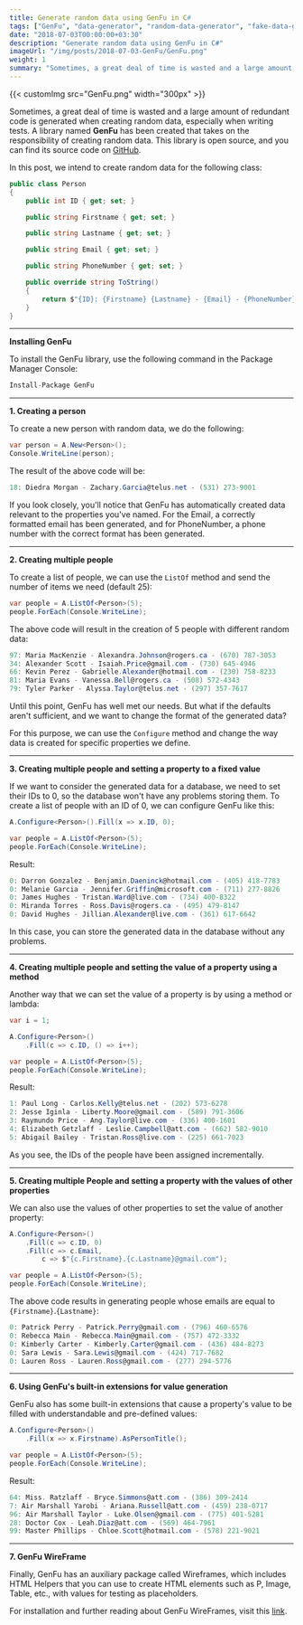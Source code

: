 ```yaml
---
title: Generate random data using GenFu in C#
tags: ["GenFu", "data-generator", "random-data-generator", "fake-data-generator"]
date: "2018-07-03T00:00:00+03:30"
description: "Generate random data using GenFu in C#"
imageUrl: "/img/posts/2018-07-03-GenFu/GenFu.png"
weight: 1
summary: "Sometimes, a great deal of time is wasted and a large amount of redundant code is generated when creating random data, especially when writing tests. A library named GenFu has been created that takes on the responsibility of creating random data. This library is open source, and you can find its source code on GitHub."
---
```


{{< customImg src="GenFu.png" width="300px" >}}

Sometimes, a great deal of time is wasted and a large amount of redundant code is generated when creating random data, especially when writing tests. A library named **GenFu** has been created that takes on the responsibility of creating random data. This library is open source, and you can find its source code on [GitHub](https://github.com/MisterJames/GenFu).

In this post, we intend to create random data for the following class:

```csharp
public class Person
{
    public int ID { get; set; }

    public string Firstname { get; set; }

    public string Lastname { get; set; }

    public string Email { get; set; }

    public string PhoneNumber { get; set; }

    public override string ToString()
    {
        return $"{ID}: {Firstname} {Lastname} - {Email} - {PhoneNumber}";
    }
}
```

----------

**Installing GenFu**

To install the GenFu library, use the following command in the Package Manager Console:

```csharp
Install-Package GenFu
```

----------

**1. Creating a person**

To create a new person with random data, we do the following:

```csharp
var person = A.New<Person>();
Console.WriteLine(person);
```

The result of the above code will be:

```csharp
18: Diedra Morgan - Zachary.Garcia@telus.net - (531) 273-9001
```

If you look closely, you'll notice that GenFu has automatically created data relevant to the properties you've named. For the Email, a correctly formatted email has been generated, and for PhoneNumber, a phone number with the correct format has been generated.

----------

**2. Creating multiple people**

To create a list of people, we can use the `ListOf` method and send the number of items we need (default 25):

```csharp
var people = A.ListOf<Person>(5);
people.ForEach(Console.WriteLine);
```

The above code will result in the creation of 5 people with different random data:

```csharp
97: Maria MacKenzie - Alexandra.Johnson@rogers.ca - (670) 787-3053
34: Alexander Scott - Isaiah.Price@gmail.com - (730) 645-4946
66: Kevin Perez - Gabrielle.Alexander@hotmail.com - (230) 758-8233
81: Maria Evans - Vanessa.Bell@rogers.ca - (508) 572-4343
79: Tyler Parker - Alyssa.Taylor@telus.net - (297) 357-7617
```

Until this point, GenFu has well met our needs. But what if the defaults aren't sufficient, and we want to change the format of the generated data?

For this purpose, we can use the `Configure` method and change the way data is created for specific properties we define.

----------

**3. Creating multiple people and setting a property to a fixed value**

If we want to consider the generated data for a database, we need to set their IDs to 0, so the database won't have any problems storing them. To create a list of people with an ID of 0, we can configure GenFu like this:

```csharp
A.Configure<Person>().Fill(x => x.ID, 0);

var people = A.ListOf<Person>(5);
people.ForEach(Console.WriteLine);
```

Result:

```csharp
0: Darron Gonzalez - Benjamin.Daeninck@hotmail.com - (405) 418-7783
0: Melanie Garcia - Jennifer.Griffin@microsoft.com - (711) 277-8826
0: James Hughes - Tristan.Ward@live.com - (734) 400-8322
0: Miranda Torres - Ross.Davis@rogers.ca - (495) 479-8147
0: David Hughes - Jillian.Alexander@live.com - (361) 617-6642
```

In this case, you can store the generated data in the database without any problems.

----------

**4. Creating multiple people and setting the value of a property using a method**

Another way that we can set the value of a property is by using a method or lambda:

```csharp
var i = 1;

A.Configure<Person>()
    .Fill(c => c.ID, () => i++);

var people = A.ListOf<Person>(5);
people.ForEach(Console.WriteLine);
```
  

Result:

```csharp
1: Paul Long - Carlos.Kelly@telus.net - (202) 573-6278
2: Jesse Iginla - Liberty.Moore@gmail.com - (589) 791-3606
3: Raymundo Price - Ang.Taylor@live.com - (336) 400-1601
4: Elizabeth Getzlaff - Leslie.Campbell@att.com - (662) 582-9010
5: Abigail Bailey - Tristan.Ross@live.com - (225) 661-7023
```

As you see, the IDs of the people have been assigned incrementally.

----------

**5. Creating multiple People and setting a property with the values of other properties**

We can also use the values of other properties to set the value of another property:

```csharp
A.Configure<Person>()
    .Fill(c => c.ID, 0)
    .Fill(c => c.Email,
        c => $"{c.Firstname}.{c.Lastname}@gmail.com");

var people = A.ListOf<Person>(5);
people.ForEach(Console.WriteLine);
```

The above code results in generating people whose emails are equal to `{Firstname}`.`{Lastname}`:

```csharp
0: Patrick Perry - Patrick.Perry@gmail.com - (796) 460-6576
0: Rebecca Main - Rebecca.Main@gmail.com - (757) 472-3332
0: Kimberly Carter - Kimberly.Carter@gmail.com - (436) 484-8273
0: Sara Lewis - Sara.Lewis@gmail.com - (424) 717-7682
0: Lauren Ross - Lauren.Ross@gmail.com - (277) 294-5776
```

----------

**6. Using GenFu's built-in extensions for value generation**

GenFu also has some built-in extensions that cause a property's value to be filled with understandable and pre-defined values:
```csharp
A.Configure<Person>()
    .Fill(x => x.Firstname).AsPersonTitle();

var people = A.ListOf<Person>(5);
people.ForEach(Console.WriteLine);
```

Result:

```csharp
64: Miss. Ratzlaff - Bryce.Simmons@att.com - (386) 309-2414
7: Air Marshall Yarobi - Ariana.Russell@att.com - (459) 238-0717
96: Air Marshall Taylor - Luke.Olsen@gmail.com - (775) 401-5281
28: Doctor Cox - Leah.Diaz@att.com - (569) 464-7961
99: Master Phillips - Chloe.Scott@hotmail.com - (578) 221-9021
```

----------

**7. GenFu WireFrame**

Finally, GenFu has an auxiliary package called Wireframes, which includes HTML Helpers that you can use to create HTML elements such as P, Image, Table, etc., with values for testing as placeholders.

For installation and further reading about GenFu WireFrames, visit this [link](http://genfu.io/wireframe).